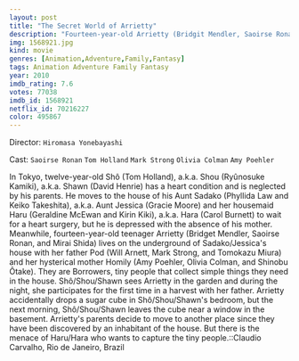 ```yaml
---
layout: post
title: "The Secret World of Arrietty"
description: "Fourteen-year-old Arrietty (Bridgit Mendler, Saoirse Ronan, and Mirai Shida) and the rest of the Clock family live in peaceful anonymity as they make their own home from items that they borrow from the house's human inhabitants. However, life changes for the Clocks when a human boy discovers Arrietty..."
img: 1568921.jpg
kind: movie
genres: [Animation,Adventure,Family,Fantasy]
tags: Animation Adventure Family Fantasy 
year: 2010
imdb_rating: 7.6
votes: 77038
imdb_id: 1568921
netflix_id: 70216227
color: 495867
---
```

Director: `Hiromasa Yonebayashi`  

Cast: `Saoirse Ronan` `Tom Holland` `Mark Strong` `Olivia Colman` `Amy Poehler` 

In Tokyo, twelve-year-old Shô (Tom Holland), a.k.a. Shou (Ryûnosuke Kamiki), a.k.a. Shawn (David Henrie) has a heart condition and is neglected by his parents. He moves to the house of his Aunt Sadako (Phyllida Law and Keiko Takeshita), a.k.a. Aunt Jessica (Gracie Moore) and her housemaid Haru (Geraldine McEwan and Kirin Kiki), a.k.a. Hara (Carol Burnett) to wait for a heart surgery, but he is depressed with the absence of his mother. Meanwhile, fourteen-year-old teenager Arrietty (Bridget Mendler, Saoirse Ronan, and Mirai Shida) lives on the underground of Sadako/Jessica's house with her father Pod (Will Arnett, Mark Strong, and Tomokazu Miura) and her hysterical mother Homily (Amy Poehler, Olivia Colman, and Shinobu Ôtake). They are Borrowers, tiny people that collect simple things they need in the house. Shô/Shou/Shawn sees Arrietty in the garden and during the night, she participates for the first time in a harvest with her father. Arrietty accidentally drops a sugar cube in Shô/Shou/Shawn's bedroom, but the next morning, Shô/Shou/Shawn leaves the cube near a window in the basement. Arrietty's parents decide to move to another place since they have been discovered by an inhabitant of the house. But there is the menace of Haru/Hara who wants to capture the tiny people.::Claudio Carvalho, Rio de Janeiro, Brazil